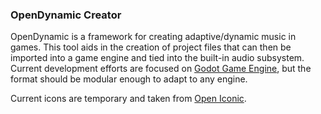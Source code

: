 ### OpenDynamic Creator

OpenDynamic is a framework for creating adaptive/dynamic music in games. This tool aids in the creation of project files that can then be imported into a game engine and tied into the built-in audio subsystem. Current development efforts are focused on [Godot Game Engine](https://github.com/godotengine/godot), but the format should be modular enough to adapt to any engine.

Current icons are temporary and taken from [Open Iconic](https://github.com/iconic/open-iconic).
